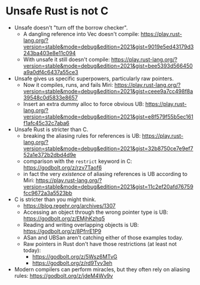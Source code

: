 # Unsafe Rust is not C

- Unsafe doesn't "turn off the borrow checker".
  - A dangling reference into Vec doesn't compile:
    https://play.rust-lang.org/?version=stable&mode=debug&edition=2021&gist=9019e5ed43179d3243ba403e8e11c094
  - With unsafe it still doesn't compile:
    https://play.rust-lang.org/?version=stable&mode=debug&edition=2021&gist=bee5393d566450a9a0df4c6437a55ce3
- Unsafe gives us specific superpowers, particularly raw pointers.
  - Now it compiles, runs, and fails Miri:
    https://play.rust-lang.org/?version=stable&mode=debug&edition=2021&gist=ceee9a7cc498f8a39548c0d5833e8657
  - Insert an extra dummy alloc to force obvious UB:
    https://play.rust-lang.org/?version=stable&mode=debug&edition=2021&gist=e8f579f55b5ec161f1afc45c32c7aba6
- Unsafe Rust is stricter than C.
  - breaking the aliasing rules for references is UB:
    https://play.rust-lang.org/?version=stable&mode=debug&edition=2021&gist=32b8750ce7e9ef752a1e372b2dbd4d9e
  - comparison with the `restrict` keyword in C: https://godbolt.org/z/rzv7Taof6
  - in fact the very *existence* of aliasing references is UB according to Miri:
    https://play.rust-lang.org/?version=stable&mode=debug&edition=2021&gist=11c2ef20afd76759fcc9672a3a5523bb
- C is stricter than you might think.
  - https://blog.regehr.org/archives/1307
  - Accessing an object through the wrong pointer type is UB: https://godbolt.org/z/EMjhKzhq5
  - Reading and writing overlapping objects is UB: https://godbolt.org/z/8PfrrE1P9
  - ASan and UBSan aren't catching either of those examples today.
  - Raw pointers in Rust don't have those restrictions (at least not today):
    - https://godbolt.org/z/5Wsz6MTvG
    - https://godbolt.org/z/rd9Tvv3eh
- Modern compilers can perform miracles, but they often rely on aliasing rules: https://godbolt.org/z/jdeM4Wv9v
